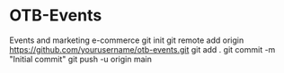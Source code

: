 # OTB-Events
Events and marketing e-commerce 
git init
git remote add origin https://github.com/yourusername/otb-events.git
git add .
git commit -m "Initial commit"
git push -u origin main


